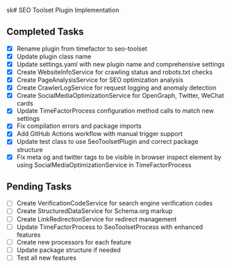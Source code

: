 sk# SEO Toolset Plugin Implementation

## Completed Tasks
- [x] Rename plugin from timefactor to seo-toolset
- [x] Update plugin class name
- [x] Update settings.yaml with new plugin name and comprehensive settings
- [x] Create WebsiteInfoService for crawling status and robots.txt checks
- [x] Create PageAnalysisService for SEO optimization analysis
- [x] Create CrawlerLogService for request logging and anomaly detection
- [x] Create SocialMediaOptimizationService for OpenGraph, Twitter, WeChat cards
- [x] Update TimeFactorProcess configuration method calls to match new settings
- [x] Fix compilation errors and package imports
- [x] Add GitHub Actions workflow with manual trigger support
- [x] Update test class to use SeoToolsetPlugin and correct package structure
- [x] Fix meta og and twitter tags to be visible in browser inspect element by using SocialMediaOptimizationService in TimeFactorProcess

## Pending Tasks
- [ ] Create VerificationCodeService for search engine verification codes
- [ ] Create StructuredDataService for Schema.org markup
- [ ] Create LinkRedirectionService for redirect management
- [ ] Update TimeFactorProcess to SeoToolsetProcess with enhanced features
- [ ] Create new processors for each feature
- [ ] Update package structure if needed
- [ ] Test all new features
